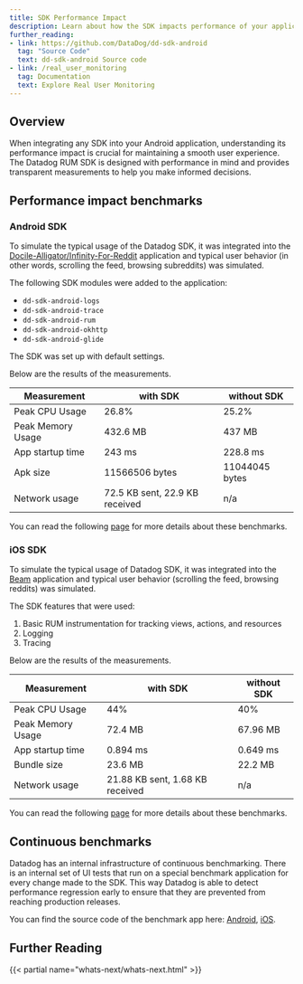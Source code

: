 ```yaml
---
title: SDK Performance Impact
description: Learn about how the SDK impacts performance of your application.
further_reading:
- link: https://github.com/DataDog/dd-sdk-android
  tag: "Source Code"
  text: dd-sdk-android Source code
- link: /real_user_monitoring
  tag: Documentation
  text: Explore Real User Monitoring
---
```


## Overview

When integrating any SDK into your Android application, understanding its performance impact is crucial for maintaining a smooth user experience. The Datadog RUM SDK is designed with performance in mind and provides transparent measurements to help you make informed decisions.

## Performance impact benchmarks

### Android SDK

To simulate the typical usage of the Datadog SDK, it was integrated into the [Docile-Alligator/Infinity-For-Reddit][5] application and typical user behavior (in other words, scrolling the feed, browsing subreddits) was simulated.

The following SDK modules were added to the application:

* `dd-sdk-android-logs`
* `dd-sdk-android-trace`
* `dd-sdk-android-rum`
* `dd-sdk-android-okhttp`
* `dd-sdk-android-glide`

The SDK was set up with default settings.

Below are the results of the measurements.

| Measurement       | with SDK                       | without SDK    |
|-------------------|--------------------------------|----------------|
| Peak CPU Usage    | 26.8%                          | 25.2%          |
| Peak Memory Usage | 432.6 MB                       | 437 MB         |
| App startup time  | 243 ms                         | 228.8 ms       |
| Apk size          | 11566506 bytes                 | 11044045 bytes |
| Network usage     | 72.5 KB sent, 22.9 KB received | n/a            |

You can read the following [page][1] for more details about these benchmarks.

### iOS SDK

To simulate the typical usage of Datadog SDK, it was integrated into the [Beam][6] application and typical user behavior (scrolling the feed, browsing reddits) was simulated.

The SDK features that were used:
1. Basic RUM instrumentation for tracking views, actions, and resources
2. Logging
3. Tracing

Below are the results of the measurements.

| Measurement       | with SDK                        | without SDK |
|-------------------|---------------------------------|-------------|
| Peak CPU Usage    | 44%                             | 40%         |
| Peak Memory Usage | 72.4 MB                         | 67.96 MB    |
| App startup time  | 0.894 ms                        | 0.649 ms    |
| Bundle size       | 23.6 MB                         | 22.2 MB     |
| Network usage     | 21.88 KB sent, 1.68 KB received | n/a         |

You can read the following [page][2] for more details about these benchmarks.

## Continuous benchmarks

Datadog has an internal infrastructure of continuous benchmarking. There is an internal set of UI tests that run on a special benchmark application for every change made to the SDK. This way Datadog is able to detect performance regression early to ensure that they are prevented from reaching production releases.

You can find the source code of the benchmark app here: [Android][3], [iOS][4].

## Further Reading

{{< partial name="whats-next/whats-next.html" >}}

[1]: https://github.com/DataDog/dd-sdk-android/blob/develop/docs/sdk_performance.md
[2]: https://github.com/DataDog/dd-sdk-ios/blob/develop/docs/sdk_performance.md
[3]: https://github.com/DataDog/dd-sdk-android/tree/develop/sample/benchmark
[4]: https://github.com/DataDog/dd-sdk-ios/tree/develop/BenchmarkTests
[5]: https://github.com/Docile-Alligator/Infinity-For-Reddit
[6]: https://github.com/awkward/beam
